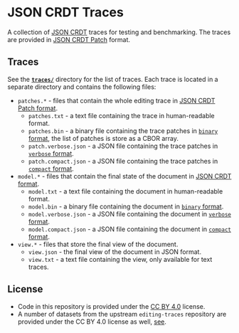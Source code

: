 # JSON CRDT Traces

A collection of [JSON CRDT][json-crdt] traces for testing and benchmarking. The
traces are provided in [JSON CRDT Patch][json-crdt-patch] format.

[json-crdt]: https://jsonjoy.com/specs/json-crdt
[json-crdt-patch]: https://jsonjoy.com/specs/json-crdt-patch


## Traces

See the __[`traces/`](traces/)__ directory for the list of traces. Each trace
is located in a separate directory and contains the following files:

- `patches.*` - files that contain the whole editing trace in [JSON CRDT Patch format](https://jsonjoy.com/specs/json-crdt-patch/encoding).
  - `patches.txt` - a text file containing the trace in human-readable format.
  - `patches.bin` - a binary file containing the trace patches in [`binary` format](https://jsonjoy.com/specs/json-crdt-patch/encoding/binary-format),
    the list of patches is store as a CBOR array.
  - `patch.verbose.json` - a JSON file containing the trace patches in [`verbose` format](https://jsonjoy.com/specs/json-crdt-patch/encoding/verbose-format).
  - `patch.compact.json` - a JSON file containing the trace patches in [`compact` format](https://jsonjoy.com/specs/json-crdt-patch/encoding/compact-format).
- `model.*` - files that contain the final state of the document in [JSON CRDT format](https://jsonjoy.com/specs/json-crdt/encoding/structural-encoding).
  - `model.txt` - a text file containing the document in human-readable format.
  - `model.bin` - a binary file containing the document in [`binary` format](https://jsonjoy.com/specs/json-crdt/encoding/structural-encoding/binary-structural-format).
  - `model.verbose.json` - a JSON file containing the document in [`verbose` format](https://jsonjoy.com/specs/json-crdt/encoding/structural-encoding/verbose-structural-format).
  - `model.compact.json` - a JSON file containing the document in [`compact` format](https://jsonjoy.com/specs/json-crdt/encoding/structural-encoding/compact-structural-format).
- `view.*` - files that store the final view of the document.
  - `view.json` - the final view of the document in JSON format.
  - `view.txt` - a text file containing the view, only available for text traces.


## License

- Code in this repository is provided under the [CC BY 4.0](https://creativecommons.org/licenses/by/4.0/) license.
- A number of datasets from the upstream `editing-traces` repository are provided under the CC BY 4.0 license as well, [see](https://github.com/josephg/editing-traces/blob/3caad3dcce0043ef925d588d4788dbcddececbd8/sequential_traces/README.md?plain=1#L88).
